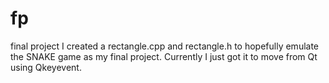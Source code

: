 # fp
final project
I created a rectangle.cpp and rectangle.h to hopefully emulate the SNAKE game as my final project. Currently I just got it to move from Qt using Qkeyevent.
